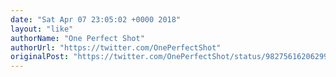```yaml
---
date: "Sat Apr 07 23:05:02 +0000 2018"
layout: "like"
authorName: "One Perfect Shot"
authorUrl: "https://twitter.com/OnePerfectShot"
originalPost: "https://twitter.com/OnePerfectShot/status/982756162062995463"
---
```

